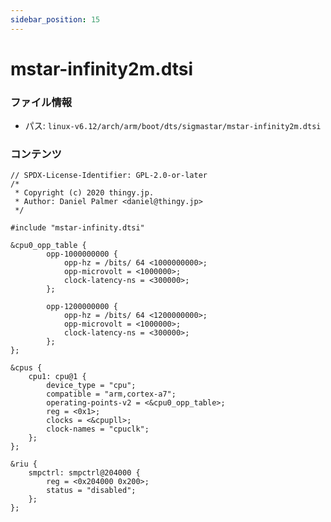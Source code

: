 ```yaml
---
sidebar_position: 15
---
```

# mstar-infinity2m.dtsi

### ファイル情報

- パス: `linux-v6.12/arch/arm/boot/dts/sigmastar/mstar-infinity2m.dtsi`

### コンテンツ

```dtsi
// SPDX-License-Identifier: GPL-2.0-or-later
/*
 * Copyright (c) 2020 thingy.jp.
 * Author: Daniel Palmer <daniel@thingy.jp>
 */

#include "mstar-infinity.dtsi"

&cpu0_opp_table {
		opp-1000000000 {
			opp-hz = /bits/ 64 <1000000000>;
			opp-microvolt = <1000000>;
			clock-latency-ns = <300000>;
		};

		opp-1200000000 {
			opp-hz = /bits/ 64 <1200000000>;
			opp-microvolt = <1000000>;
			clock-latency-ns = <300000>;
		};
};

&cpus {
	cpu1: cpu@1 {
		device_type = "cpu";
		compatible = "arm,cortex-a7";
		operating-points-v2 = <&cpu0_opp_table>;
		reg = <0x1>;
		clocks = <&cpupll>;
		clock-names = "cpuclk";
	};
};

&riu {
	smpctrl: smpctrl@204000 {
		reg = <0x204000 0x200>;
		status = "disabled";
	};
};

```
